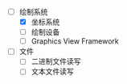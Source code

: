 - [ ] 绘制系统
    - [x] 坐标系统
    - [ ] 绘制设备
    - [ ] Graphics View Framework

- [ ] 文件
    - [ ] 二进制文件读写
    - [ ] 文本文件读写